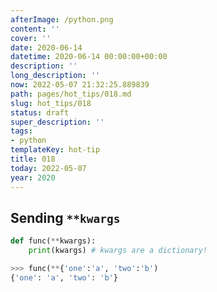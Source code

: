 ```yaml
---
afterImage: /python.png
content: ''
cover: ''
date: 2020-06-14
datetime: 2020-06-14 00:00:00+00:00
description: ''
long_description: ''
now: 2022-05-07 21:32:25.889839
path: pages/hot_tips/018.md
slug: hot_tips/018
status: draft
super_description: ''
tags:
- python
templateKey: hot-tip
title: 018
today: 2022-05-07
year: 2020
---
```


## Sending `**kwargs`

``` python
def func(**kwargs):
    print(kwargs) # kwargs are a dictionary!

>>> func(**{'one':'a', 'two':'b')
{'one': 'a', 'two': 'b'}
```